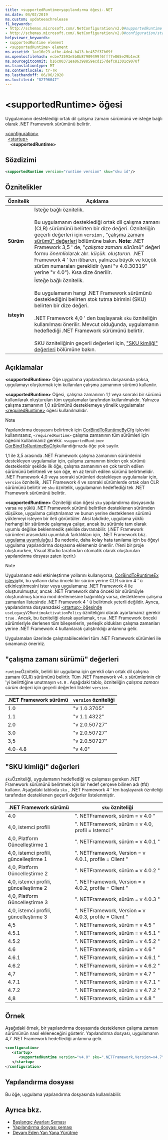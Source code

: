 ```yaml
---
title: <supportedRuntime>yapılandırma öğesi-.NET
ms.date: 04/02/2019
ms.custom: updateeachrelease
f1_keywords:
- http://schemas.microsoft.com/.NetConfiguration/v2.0#supportedRuntime
- http://schemas.microsoft.com/.NetConfiguration/v2.0#configuration/startup/supportedRuntime
helpviewer_keywords:
- supportedRuntime element
- <supportedRuntime> element
ms.assetid: 1ae16e23-afbe-4de4-b413-bc457f37b69f
ms.openlocfilehash: ecbe73593e5b8b87909499f6fff7e865e29b1ec8
ms.sourcegitcommit: b16c00371ea06398859ecd157defc81301c9070f
ms.translationtype: MT
ms.contentlocale: tr-TR
ms.lasthandoff: 06/06/2020
ms.locfileid: "82796047"
---
```

# <a name="supportedruntime-element"></a>\<supportedRuntime> öğesi

Uygulamanın desteklediği ortak dil çalışma zamanı sürümünü ve isteğe bağlı olarak .NET Framework sürümünü belirtir.  

[\<configuration>](../configuration-element.md)  
&nbsp;&nbsp;[\<startup>](startup-element.md)  
&nbsp;&nbsp;&nbsp;&nbsp;**\<supportedRuntime>**  

## <a name="syntax"></a>Sözdizimi

```xml
<supportedRuntime version="runtime version" sku="sku id"/>
```

## <a name="attributes"></a>Öznitelikler

|Öznitelik|Açıklama|
|---------------|-----------------|
|**Sürüm**|İsteğe bağlı öznitelik.<br /><br /> Bu uygulamanın desteklediği ortak dil çalışma zamanı (CLR) sürümünü belirten bir dize değeri. Özniteliğin geçerli değerleri için `version` , ["çalışma zamanı sürümü" değerleri](#version) bölümüne bakın. **Note:**  .NET Framework 3,5 ' de, "*çalışma zamanı sürümü*" değeri formu *önemli*olarak alır. *küçük*. *oluşturun*. .NET Framework 4 ' ten itibaren, yalnızca büyük ve küçük sürüm numaraları gereklidir (yani "v 4.0.30319" yerine "v 4.0"). Kısa dize önerilir.|
|**isteyin**|İsteğe bağlı öznitelik.<br /><br /> Bu uygulamanın hangi .NET Framework sürümünü desteklediğini belirten stok tutma birimini (SKU) belirten bir dize değeri.<br /><br /> .NET Framework 4,0 ' den başlayarak `sku` özniteliğin kullanılması önerilir.  Mevcut olduğunda, uygulamanın hedeflediği .NET Framework sürümünü belirtir.<br /><br /> SKU özniteliğinin geçerli değerleri için, ["SKU kimliği" değerleri](#sku) bölümüne bakın.|

## <a name="remarks"></a>Açıklamalar

**\<supportedRuntime>** Öğe uygulama yapılandırma dosyasında yoksa, uygulamayı oluşturmak için kullanılan çalışma zamanının sürümü kullanılır.

**\<supportedRuntime>** Öğesi, çalışma zamanının 1,1 veya sonraki bir sürümü kullanılarak oluşturulan tüm uygulamalar tarafından kullanılmalıdır. Yalnızca çalışma zamanının 1,0 sürümünü desteklemeye yönelik uygulamalar [\<requiredRuntime>](requiredruntime-element.md) öğesi kullanılmalıdır.

> [!NOTE]
> Yapılandırma dosyasını belirtmek için [CorBindToRuntimeByCfg](../../../unmanaged-api/hosting/corbindtoruntimebycfg-function.md) işlevini kullanırsanız, `<requiredRuntime>` çalışma zamanının tüm sürümleri için öğesini kullanmanız gerekir. `<supportedRuntime>` [CorBindToRuntimeByCfg](../../../unmanaged-api/hosting/corbindtoruntimebycfg-function.md)kullandığınızda öğe yok sayılır.  
  
1,1 ile 3,5 arasında .NET Framework çalışma zamanının sürümlerini destekleyen uygulamalar için, çalışma zamanının birden çok sürümü desteklenbir şekilde ilk öğe, çalışma zamanının en çok tercih edilen sürümünü belirtmeli ve son öğe, en az tercih edilen sürümü belirtmelidir. .NET Framework 4,0 veya sonraki sürümleri destekleyen uygulamalar için, `version` öznitelik, .NET Framework 4 ve sonraki sürümlerde ortak olan CLR sürümünü belirtir ve `sku` öznitelik, uygulamanın hedeflediği tek .NET Framework sürümünü belirtir.

**\<supportedRuntime>** Özniteliği olan öğesi `sku` yapılandırma dosyasında varsa ve yüklü .NET Framework sürümü belirtilen desteklenen sürümden düşükse, uygulama çalıştırılamaz ve bunun yerine desteklenen sürümü yüklemeyi isteyen bir ileti görüntüler. Aksi takdirde, uygulama yüklü herhangi bir sürümde çalışmaya çalışır, ancak bu sürümle tam olarak uyumlu değilse beklenmedik şekilde davranabilir. (.NET Framework sürümleri arasındaki uyumluluk farklılıkları için, .NET Framework bkz. [uygulama uyumluluğu](https://docs.microsoft.com/dotnet/framework/migration-guide/application-compatibility).) Bu nedenle, daha kolay hata tanılama için bu öğeyi uygulama yapılandırma dosyasına eklemeniz önerilir. (Yeni bir proje oluştururken, Visual Studio tarafından otomatik olarak oluşturulan yapılandırma dosyası zaten içerir.)
  
> [!NOTE]
> Uygulamanız eski etkinleştirme yollarını kullanıyorsa, [CorBindToRuntimeEx işlevi](../../../unmanaged-api/hosting/corbindtoruntimeex-function.md)gibi, bu yolların daha önceki bir sürüm yerine CLR sürüm 4 ' ü etkinleştirmesini ister veya uygulamanız .NET Framework 4 ile oluşturulmuştur, ancak .NET Framework daha önceki bir sürümüyle oluşturulmuş karma mod derlemesine bağımlılığı varsa, desteklenen çalışma zamanları listesinde .NET Framework 4 ' ü belirtmek yeterli değildir. Ayrıca, yapılandırma dosyanızdaki [ \<startup> öğesinde](startup-element.md) `useLegacyV2RuntimeActivationPolicy` özniteliğini olarak ayarlamanız gerekir `true` . Ancak, bu özniteliği olarak ayarlamak, `true` .NET Framework önceki sürümleriyle derlenen tüm bileşenlerin, yerleşik oldukları çalışma zamanları yerine .NET Framework 4 kullanılarak çalıştırıldığı anlamına gelir.

Uygulamaları üzerinde çalıştırabilecekleri tüm .NET Framework sürümleri ile sınamanızı öneririz.

<a name="version"></a>
## <a name="runtime-version-values"></a>"çalışma zamanı sürümü" değerleri
`runtime`Öznitelik, belirli bir uygulama için gerekli olan ortak dil çalışma zamanı (CLR) sürümünü belirtir. Tüm .NET Framework v4. x sürümlerinin clr 'yi belirttiğine unutmayın `v4.0` . Aşağıdaki tablo, özniteliğin *çalışma zamanı sürüm* değeri için geçerli değerleri listeler `version` .

|.NET Framework sürümü|`version` özniteliği|
|----------------------------|-------------------------|
|1.0|"v 1.0.3705"|
|1.1|"v 1.1.4322"|
|2.0|"v 2.0.50727"|
|3.0|"v 2.0.50727"|
|3,5|"v 2.0.50727"|
|4.0-4.8|"v 4.0"|

## <a name="sku-id-values"></a><a name="sku"></a>"SKU kimliği" değerleri

`sku`Özniteliği, uygulamanın hedeflediği ve çalışması gereken .NET Framework sürümünü belirtmek için bir hedef çerçeve bilinen adı (tfd) kullanır. Aşağıdaki tabloda `sku` , .NET Framework 4 ' ten başlayarak özniteliği tarafından desteklenen geçerli değerler listelenmiştir.

|.NET Framework sürümü|`sku` özniteliği|
|----------------------------|---------------------|
|4.0|". NETFramework, sürüm = v 4.0 "|
|4,0, istemci profili|". NETFramework, sürüm = v 4.0, profil = Istemci "|
|4,0, Platform Güncelleştirme 1|". NETFramework, sürüm = v 4.0.1 "|
|4,0, istemci profili, güncelleştirme 1|". NETFramework, Version = v 4.0.1, profile = Client "|
|4,0, Platform Güncelleştirme 2|". NETFramework, sürüm = v 4.0.2 "|
|4,0, istemci profili, güncelleştirme 2|". NETFramework, Version = v 4.0.2, profile = Client "|
|4,0, Platform Güncelleştirme 3|". NETFramework, sürüm = v 4.0.3 "|
|4,0, istemci profili, güncelleştirme 3|". NETFramework, Version = v 4.0.3, profile = Client "|
|4,5|". NETFramework, sürüm = v 4.5 "|
|4.5.1|". NETFramework, sürüm = v 4.5.1 "|
|4.5.2|". NETFramework, sürüm = v 4.5.2 "|
|4.6|". NETFramework, sürüm = v 4.6 "|
|4.6.1|". NETFramework, sürüm = v 4.6.1 "|
|4.6.2|". NETFramework, sürüm = v 4.6.2 "|
|4,7|". NETFramework, sürüm = v 4.7 "|
|4.7.1|". NETFramework, sürüm = v 4.7.1 "|
|4.7.2|". NETFramework, sürüm = v 4.7.2 "|
|4,8|". NETFramework, sürüm = v 4.8 "|

## <a name="example"></a>Örnek

Aşağıdaki örnek, bir yapılandırma dosyasında desteklenen çalışma zamanı sürümünün nasıl ekleneceğini gösterir. Yapılandırma dosyası, uygulamanın 4,7 .NET Framework hedeflediği anlamına gelir.

```xml
<configuration>
   <startup>
      <supportedRuntime version="v4.0" sku=".NETFramework,Version=v4.7" />
   </startup>
</configuration>
```

## <a name="configuration-file"></a>Yapılandırma dosyası

Bu öğe, uygulama yapılandırma dosyasında kullanılabilir.

## <a name="see-also"></a>Ayrıca bkz.

- [Başlangıç Ayarları Şeması](index.md)
- [Yapılandırma dosyası şeması](../index.md)
- [Devam Eden Yan Yana Yürütme](../../../deployment/in-process-side-by-side-execution.md)
